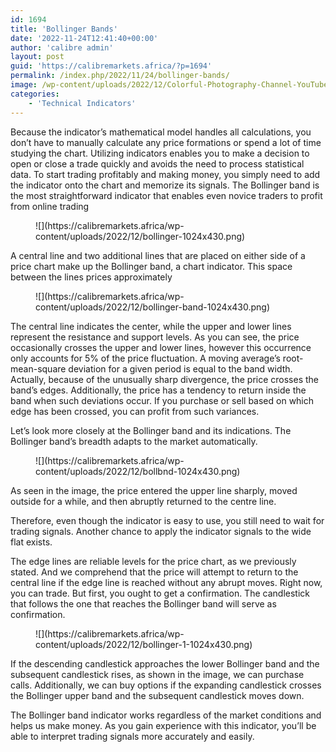 ```yaml
---
id: 1694
title: 'Bollinger Bands'
date: '2022-11-24T12:41:40+00:00'
author: 'calibre admin'
layout: post
guid: 'https://calibremarkets.africa/?p=1694'
permalink: /index.php/2022/11/24/bollinger-bands/
image: /wp-content/uploads/2022/12/Colorful-Photography-Channel-YouTube-Thumbnail.png
categories:
    - 'Technical Indicators'
---
```


  
Because the indicator’s mathematical model handles all calculations, you don’t have to manually calculate any price formations or spend a lot of time studying the chart. Utilizing indicators enables you to make a decision to open or close a trade quickly and avoids the need to process statistical data. To start trading profitably and making money, you simply need to add the indicator onto the chart and memorize its signals. The Bollinger band is the most straightforward indicator that enables even novice traders to profit from online trading

<figure class="wp-block-image size-large">![](https://calibremarkets.africa/wp-content/uploads/2022/12/bollinger-1024x430.png)</figure>A central line and two additional lines that are placed on either side of a price chart make up the Bollinger band, a chart indicator. This space between the lines prices approximately

<figure class="wp-block-image size-large">![](https://calibremarkets.africa/wp-content/uploads/2022/12/bollinger-band-1024x430.png)</figure>The central line indicates the center, while the upper and lower lines represent the resistance and support levels. As you can see, the price occasionally crosses the upper and lower lines, however this occurrence only accounts for 5% of the price fluctuation. A moving average’s root-mean-square deviation for a given period is equal to the band width. Actually, because of the unusually sharp divergence, the price crosses the band’s edges. Additionally, the price has a tendency to return inside the band when such deviations occur. If you purchase or sell based on which edge has been crossed, you can profit from such variances.

Let’s look more closely at the Bollinger band and its indications. The Bollinger band’s breadth adapts to the market automatically.

<figure class="wp-block-image size-large">![](https://calibremarkets.africa/wp-content/uploads/2022/12/bollbnd-1024x430.png)</figure>As seen in the image, the price entered the upper line sharply, moved outside for a while, and then abruptly returned to the centre line.

Therefore, even though the indicator is easy to use, you still need to wait for trading signals. Another chance to apply the indicator signals to the wide flat exists.

The edge lines are reliable levels for the price chart, as we previously stated. And we comprehend that the price will attempt to return to the central line if the edge line is reached without any abrupt moves. Right now, you can trade. But first, you ought to get a confirmation. The candlestick that follows the one that reaches the Bollinger band will serve as confirmation.

<figure class="wp-block-image size-large">![](https://calibremarkets.africa/wp-content/uploads/2022/12/bollinger-1-1024x430.png)</figure>If the descending candlestick approaches the lower Bollinger band and the subsequent candlestick rises, as shown in the image, we can purchase calls. Additionally, we can buy options if the expanding candlestick crosses the Bollinger upper band and the subsequent candlestick moves down.

The Bollinger band indicator works regardless of the market conditions and helps us make money. As you gain experience with this indicator, you’ll be able to interpret trading signals more accurately and easily.